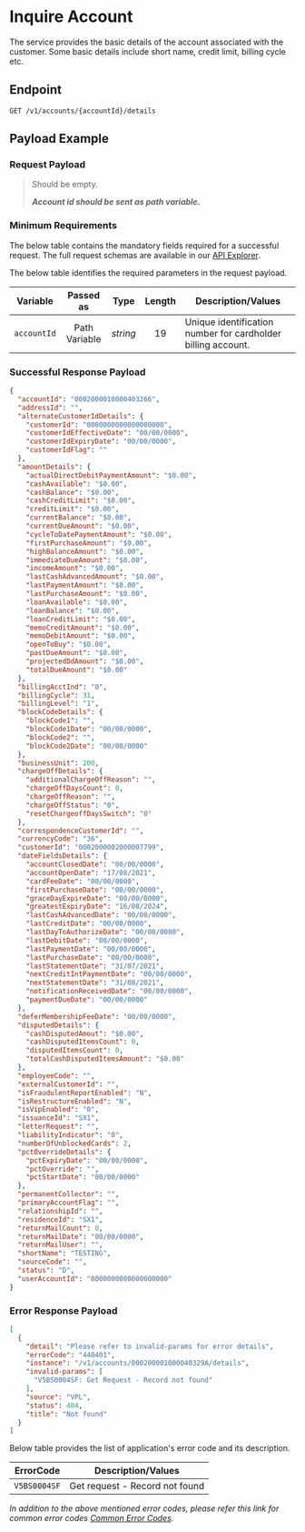 # Inquire Account

The service provides the basic details of the account associated with the customer. Some basic details include short name, credit limit, billing cycle etc.

## Endpoint

`GET /v1/accounts/{accountId}/details`

## Payload Example

### Request Payload

>Should be empty. 
>
>***Account id should be sent as path variable.***


### Minimum Requirements

The below table contains the mandatory fields required for a successful request. The full request schemas are available in our [API Explorer](../api/?type=get&path=/v1/accounts/{accountId}/details).

The below table identifies the required parameters in the request payload.

| Variable | Passed as | Type | Length | Description/Values |
| -------- | :-------: | :--: | :------------: | ------------------ |
| `accountId` | Path Variable | *string* | 19 | Unique identification number for cardholder billing account. |

### Successful Response Payload

```json
{
  "accountId": "0002000010000403266",
  "addressId": "",
  "alternateCustomerIdDetails": {
    "customerId": "0000000000000000000",
    "customerIdEffectiveDate": "00/00/0000",
    "customerIdExpiryDate": "00/00/0000",
    "customerIdFlag": ""
  },
  "amountDetails": {
    "actualDirectDebitPaymentAmount": "$0.00",
    "cashAvailable": "$0.00",
    "cashBalance": "$0.00",
    "cashCreditLimit": "$0.00",
    "creditLimit": "$0.00",
    "currentBalance": "$0.00",
    "currentDueAmount": "$0.00",
    "cycleToDatePaymentAmount": "$0.00",
    "firstPurchaseAmount": "$0.00",
    "highBalanceAmount": "$0.00",
    "immediateDueAmount": "$0.00",
    "incomeAmount": "$0.00",
    "lastCashAdvancedAmount": "$0.00",
    "lastPaymentAmount": "$0.00",
    "lastPurchaseAmount": "$0.00",
    "loanAvailable": "$0.00",
    "loanBalance": "$0.00",
    "loanCreditLimit": "$0.00",
    "memoCreditAmount": "$0.00",
    "memoDebitAmount": "$0.00",
    "openToBuy": "$0.00",
    "pastDueAmount": "$0.00",
    "projectedDdAmount": "$0.00",
    "totalDueAmount": "$0.00"
  },
  "billingAcctInd": "0",
  "billingCycle": 31,
  "billingLevel": "1",
  "blockCodeDetails": {
    "blockCode1": "",
    "blockCode1Date": "00/00/0000",
    "blockCode2": "",
    "blockCode2Date": "00/00/0000"
  },
  "businessUnit": 200,
  "chargeOffDetails": {
    "additionalChargeOffReason": "",
    "chargeOffDaysCount": 0,
    "chargeOffReason": "",
    "chargeOffStatus": "0",
    "resetChargeoffDaysSwitch": "0"
  },
  "correspondenceCustomerId": "",
  "currencyCode": "36",
  "customerId": "0002000002000007799",
  "dateFieldsDetails": {
    "accountClosedDate": "00/00/0000",
    "accountOpenDate": "17/08/2021",
    "cardFeeDate": "00/00/0000",
    "firstPurchaseDate": "00/00/0000",
    "graceDayExpireDate": "00/00/0000",
    "greatestExpiryDate": "16/08/2024",
    "lastCashAdvancedDate": "00/00/0000",
    "lastCreditDate": "00/00/0000",
    "lastDayToAuthorizeDate": "00/00/0000",
    "lastDebitDate": "00/00/0000",
    "lastPaymentDate": "00/00/0000",
    "lastPurchaseDate": "00/00/0000",
    "lastStatementDate": "31/07/2021",
    "nextCreditIntPaymentDate": "00/00/0000",
    "nextStatementDate": "31/08/2021",
    "notificationReceivedDate": "00/00/0000",
    "paymentDueDate": "00/00/0000"
  },
  "deferMembershipFeeDate": "00/00/0000",
  "disputedDetails": {
    "cashDisputedAmout": "$0.00",
    "cashDisputedItemsCount": 0,
    "disputedItemsCount": 0,
    "totalCashDisputedItemsAmount": "$0.00"
  },
  "employeeCode": "",
  "externalCustomerId": "",
  "isFraudulentReportEnabled": "N",
  "isRestructureEnabled": "N",
  "isVipEnabled": "0",
  "issuanceId": "SX1",
  "letterRequest": "",
  "liabilityIndicator": "0",
  "numberOfUnblockedCards": 2,
  "pctOverrideDetails": {
    "pctExpiryDate": "00/00/0000",
    "pctOverride": "",
    "pctStartDate": "00/00/0000"
  },
  "permanentCollector": "",
  "primaryAccountFlag": "",
  "relationshipId": "",
  "residenceId": "SX1",
  "returnMailCount": 0,
  "returnMailDate": "00/00/0000",
  "returnMailUser": "",
  "shortName": "TESTING",
  "sourceCode": "",
  "status": "D",
  "userAccountId": "0000000000000000000"
}
```

### Error Response Payload

```json
[
  {
    "detail": "Please refer to invalid-params for error details",
    "errorCode": "440401",
    "instance": "/v1/accounts/000200001000040329A/details",
    "invalid-params": [
      "V5BS0004SF: Get Request - Record not found"
    ],
    "source": "VPL",
    "status": 404,
    "title": "Not found"
  }
]
```

Below table provides the list of application's error code and its description.

| ErrorCode |  Description/Values |
| --------  | ------------------ |
| `V5BS0004SF` | Get request - Record not found|

*In addition to the above mentioned error codes, please refer this link for common error codes [Common Error Codes](..docs/?path=docs/common-error-codes.md).*